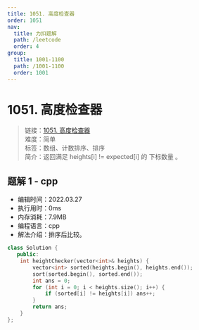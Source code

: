 ```yaml
---
title: 1051. 高度检查器
order: 1051
nav:
  title: 力扣题解
  path: /leetcode
  order: 4
group:
  title: 1001-1100
  path: /1001-1100
  order: 1001
---
```


# 1051. 高度检查器

> 链接：[1051. 高度检查器](https://leetcode-cn.com/problems/height-checker/)  
> 难度：简单  
> 标签：数组、计数排序、排序  
> 简介：返回满足 heights[i] != expected[i] 的 下标数量 。

## 题解 1 - cpp

- 编辑时间：2022.03.27
- 执行用时：0ms
- 内存消耗：7.9MB
- 编程语言：cpp
- 解法介绍：排序后比较。

```cpp
class Solution {
   public:
    int heightChecker(vector<int>& heights) {
        vector<int> sorted(heights.begin(), heights.end());
        sort(sorted.begin(), sorted.end());
        int ans = 0;
        for (int i = 0; i < heights.size(); i++) {
            if (sorted[i] != heights[i]) ans++;
        }
        return ans;
    }
};
```
